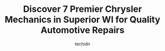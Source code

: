---
layout: ampstory
image: https://images.unsplash.com/photo-1627404760301-8efc143749c8?ixlib=rb-4.0.3&ixid=MnwxMjA3fDB8MHxwaG90by1wYWdlfHx8fGVufDB8fHx8&auto=format&fit=crop&w=640&h=853&q=80
author: techidn
featured: false
description: If youre in need of trustworthy and skilled Chrysler Mechanic in Superior WI, USA, youll be pleased to discover the 7 best Chrysler Mechanic in town. Their expertise and commitment to cust
title: Discover 7 Premier Chrysler Mechanics in Superior WI for Quality Automotive Repairs
cover:
   title: Discover 7 Premier Chrysler Mechanics in Superior WI for Quality Automotive Repairs
   subtitle: Rickpate
   background: https://images.unsplash.com/photo-1627404760301-8efc143749c8?ixlib=rb-4.0.3&ixid=MnwxMjA3fDB8MHxwaG90by1wYWdlfHx8fGVufDB8fHx8&auto=format&fit=crop&w=640&h=853&q=80

pages: 
 - layout: thirds
   top: <h1>#1 Thatchers Tire Pros & Auto Center</h1>
   bottom: "<p>I took my jeep to Thatchers after my father in law referred me to them and I definitely do not regret it! They have wonderful customer service, can get you in quickly wit</p>"
   background: https://www.knot35.com/toplist/wp-content/uploads/2023/06/best-chrysler-mechanic-1-in-superior-wi-1685840514.jpeg
   backgroundblur: true
 - layout: thirds
   top: <h1>#2 Ford Roush Service</h1>
   bottom: "<p>3022 Tower Ave Bldg. A, Superior, WI 54880, United States</p>"
   background: https://www.knot35.com/toplist/wp-content/uploads/2023/06/best-chrysler-mechanic-2-in-superior-wi-1685840515.jpeg
   cta:
      link: https://www.knot35.com/toplist/discover-7-premier-chrysler-mechanics-in-superior-wi-for-quality-automotive-repairs/
      text: Discover 7 Premier Chrysler Mechanics in Superior WI for Quality Automotive Repairs
 - layout: thirds
   top: <h1>#3 Olivers Service Station</h1>
   bottom: "<p>1801 Tower Ave, Superior, WI 54880, United States</p>"
   background: https://www.knot35.com/toplist/wp-content/uploads/2023/06/best-chrysler-mechanic-3-in-superior-wi-1685840515.jpeg
   cta:
      link: https://www.knot35.com/toplist/discover-7-premier-chrysler-mechanics-in-superior-wi-for-quality-automotive-repairs/
      text: Discover 7 Premier Chrysler Mechanics in Superior WI for Quality Automotive Repairs
 - layout: thirds
   top: <h1>#4 Five Star Automotive Superior</h1>
   bottom: "<p>2607 Tower Ave, Superior, WI 54880, United States</p>"
   background: https://images.unsplash.com/photo-1540457036297-448b6b99e91c?ixlib=rb-4.0.3&ixid=MnwxMjA3fDB8MHxwaG90by1wYWdlfHx8fGVufDB8fHx8&auto=format&fit=crop&w=640&h=853&q=80
   cta:
      link: https://www.knot35.com/toplist/discover-7-premier-chrysler-mechanics-in-superior-wi-for-quality-automotive-repairs/
      text: Discover 7 Premier Chrysler Mechanics in Superior WI for Quality Automotive Repairs
 - layout: thirds
   top: <h1>#5 Walmart Auto Care Centers</h1>
   bottom: "<p>3705 Tower Ave, Superior, WI 54880, United States</p>"
   background: https://plus.unsplash.com/premium_photo-1664640458616-3c74f8cb4589?ixlib=rb-4.0.3&ixid=MnwxMjA3fDB8MHxwaG90by1wYWdlfHx8fGVufDB8fHx8&auto=format&fit=crop&w=640&h=853&q=80
   cta:
      link: https://www.knot35.com/toplist/discover-7-premier-chrysler-mechanics-in-superior-wi-for-quality-automotive-repairs/
      text: Discover 7 Premier Chrysler Mechanics in Superior WI for Quality Automotive Repairs
 - layout: thirds
   top: <h1>#6 D. J. Automotive</h1>
   bottom: "<p>1102 Ogden Ave, Superior, WI 54880, United States</p>"
   background: https://images.unsplash.com/photo-1595364397663-fca4f075d796?ixlib=rb-4.0.3&ixid=MnwxMjA3fDB8MHxwaG90by1wYWdlfHx8fGVufDB8fHx8&auto=format&fit=crop&w=640&h=853&q=80
   cta:
      link: https://www.knot35.com/toplist/discover-7-premier-chrysler-mechanics-in-superior-wi-for-quality-automotive-repairs/
      text: Discover 7 Premier Chrysler Mechanics in Superior WI for Quality Automotive Repairs
 - layout: thirds
   top: <h1>#7 Moons Auto Services & Exhaust</h1>
   bottom: "<p>2621 Elmira Ave, Superior, WI 54880, United States</p>"
   background: https://images.unsplash.com/photo-1510906594845-bc082582c8cc?ixlib=rb-4.0.3&ixid=MnwxMjA3fDB8MHxwaG90by1wYWdlfHx8fGVufDB8fHx8&auto=format&fit=crop&w=640&h=853&q=80
   cta:
      link: https://www.knot35.com/toplist/discover-7-premier-chrysler-mechanics-in-superior-wi-for-quality-automotive-repairs/
      text: Discover 7 Premier Chrysler Mechanics in Superior WI for Quality Automotive Repairs
 - layout: thirds
   middle: Continue reading...
   background: https://images.unsplash.com/photo-1604871000636-074fa5117945?ixlib=rb-4.0.3&ixid=MnwxMjA3fDB8MHxwaG90by1wYWdlfHx8fGVufDB8fHx8&auto=format&fit=crop&w=640&h=853&q=80
   cta:
      link: https://www.knot35.com/toplist/discover-7-premier-chrysler-mechanics-in-superior-wi-for-quality-automotive-repairs/
      text: Discover 7 Premier Chrysler Mechanics in Superior WI for Quality Automotive Repairs
      
---